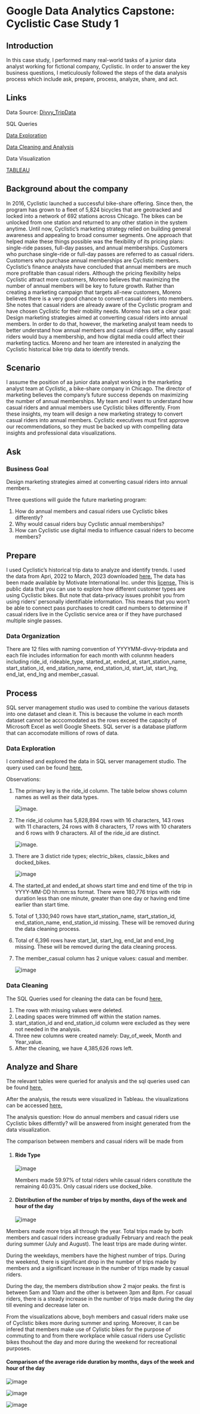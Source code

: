 # Google Data Analytics Capstone: Cyclistic Case Study 1

## Introduction

In this case study, I performed many real-world tasks of a junior data analyst working for fictional company, Cyclistic. In order to answer the key business questions, I meticulously followed the steps of the data analysis process which include ask, prepare, process, analyze, share, and act.

## Links
Data Source: <a href="https://divvy-tripdata.s3.amazonaws.com/index.html">Divvy_TripData</a>

SQL Queries

<a href="https://github.com/GloriaOlaleye/gloriaolaleye.github.io/blob/main/Cyclistic%20%20tripdata%20exploration.sql">Data Exploration</a>

<a href="https://github.com/GloriaOlaleye/gloriaolaleye.github.io/blob/main/Cyclistic%20tripdata%20Cleaning.sql">Data Cleaning and Analysis</a>

 Data Visualization

<a href="https://public.tableau.com/app/profile/gloria.olaleye/viz/CyclisticTripdataDashboard/RideType">TABLEAU</a>

## Background about the company

In 2016, Cyclistic launched a successful bike-share offering. Since then, the program has grown to a fleet of 5,824 bicycles that are geotracked and locked into a network of 692 stations across Chicago. The bikes can be unlocked from one station and returned to any other station in the system anytime.
Until now, Cyclistic’s marketing strategy relied on building general awareness and appealing to broad consumer segments. One approach that helped make these things possible was the flexibility of its pricing plans: single-ride passes, full-day passes, and annual memberships. Customers who purchase single-ride or full-day passes are referred to as casual riders. Customers who purchase annual memberships are Cyclistic members.
Cyclistic’s finance analysts have concluded that annual members are much more profitable than casual riders. Although the pricing flexibility helps Cyclistic attract more customers, Moreno believes that maximizing the number of annual members will be key to future growth. Rather than creating a marketing campaign that targets all-new customers, Moreno believes there is a very good chance to convert casual riders into members. She notes that casual riders are already aware of the Cyclistic program and have chosen Cyclistic for their mobility needs.
Moreno has set a clear goal: Design marketing strategies aimed at converting casual riders into annual members. In order to do that, however, the marketing analyst team needs to better understand how annual members and casual riders differ, why casual riders would buy a membership, and how digital media could affect their marketing tactics. Moreno and her team are interested in analyzing the Cyclistic historical bike trip data to identify trends.

## Scenario

I assume the position of aa junior data analyst working in the marketing analyst team at Cyclistic, a bike-share company in Chicago. The director of marketing believes the company’s future success depends on maximizing the number of annual memberships. My team and I want to understand how casual riders and annual members use Cyclistic bikes differently. From these insights, my team will design a new marketing strategy to convert casual riders into annual members. Cyclistic executives must first approve our recommendations, so they must be backed up with compelling data insights and professional data visualizations.

## Ask

### Business Goal

Design marketing strategies aimed at converting casual riders into annual members.

Three questions will guide the future marketing program:

1. How do annual members and casual riders use Cyclistic bikes differently?
2. Why would casual riders buy Cyclistic annual memberships?
3. How can Cyclistic use digital media to influence casual riders to become members?

## Prepare

I used Cyclistic’s historical trip data to analyze and identify trends. I used the data from Apri, 2022 to March, 2023 downloaded <a href="https://divvy-tripdata.s3.amazonaws.com/index.html">here.</a> The data has been made available by Motivate International Inc. under this <a href="https://ride.divvybikes.com/data-license-agreement">license.</a> This is public data that you can use to explore how different customer types are using Cyclistic bikes. But note that data-privacy issues prohibit you from using riders’ personally identifiable information. This means that you won’t be able to connect pass purchases to credit card numbers to determine if casual riders live in the Cyclistic service area or if they have purchased multiple single passes.

### Data Organization
There are 12 files with naming convention of YYYYMM-divvy-tripdata and each file includes information for each month with colunmn headers including ride_id, rideable_type, started_at, ended_at, start_station_name, start_station_id, end_station_name, end_station_id, start_lat, start_lng, end_lat, end_lng and member_casual.

## Process

SQL server management studio was used to combine the various datasets into one dataset and clean it. This is because the volume in each month dataset cannot be acccomodated as the rows exceed the capacity of Microsoft Excel as well Google Sheets. SQL server is a database platform that can accomodate millions of rows of data.

### Data Exploration

I combined and explored the data in SQL server management studio. The query used can be found 
<a href="https://github.com/GloriaOlaleye/gloriaolaleye.github.io/blob/main/Cyclistic%20%20tripdata%20exploration.sql">here.</a>

Observations:

1. The primary key is the ride_id column. The table below shows column names as well as their data types.

    ![image](https://github.com/GloriaOlaleye/gloriaolaleye.github.io/blob/main/pictures/datatype.png).
   
3. The ride_id column has 5,828,894 rows with 16 characters, 143 rows with 11 characters, 24 rows with 8 characters, 17 rows with 10 charaters and 6 rows with 9 characters. All of the ride_id are distinct.

    ![image](https://github.com/GloriaOlaleye/gloriaolaleye.github.io/blob/main/pictures/1.png).

4. There are 3 distict ride types; electric_bikes, classic_bikes and docked_bikes.
 
    ![image](https://github.com/GloriaOlaleye/gloriaolaleye.github.io/blob/main/pictures/2.png)

 5. The started_at and ended_at shows start time and end time of the trip in YYYY-MM-DD hh:mm:ss format. There were 180,776 trips with ride duration less than one minute, greater than one day or having end time earlier than start time.

7. Total of 1,330,940 rows have start_station_name, start_station_id, end_station_name, end_station_id missing. These will be removed during the data cleaning process.
  
8. Total of 6,396 rows have start_lat, start_lng, end_lat and end_lng  missing. These will be removed during the data cleaning process.

9. The member_casual column has 2 unique values: casual and member.

    ![image](https://github.com/GloriaOlaleye/gloriaolaleye.github.io/blob/main/pictures/3.png)

### Data Cleaning

The SQL Queries used for cleaning the data can be found <a href="https://github.com/GloriaOlaleye/gloriaolaleye.github.io/blob/main/Cyclistic%20tripdata%20Cleaning.sql">here.</a>

1. The rows with missing values were deleted.
2. Leading spaces were trimmed off within the station names.
3. start_station_id and end_station_id column were excluded as they were not needed in the analysis.
4. Three new columns were created namely: Day_of_week, Month and Year_value.
5. After the cleaning, we have 4,385,626 rows left.

## Analyze and Share

The relevant tables were queried for analysis and the sql queries used can be found <a href="https://github.com/GloriaOlaleye/gloriaolaleye.github.io/blob/main/Cyclistic%20tripdata%20Cleaning.sql">here.</a>

After the analysis, the resuts were visualized in Tableau. the visualizations can be accessed 
<a href="https://public.tableau.com/app/profile/gloria.olaleye/viz/CyclisticTripdataDashboard/RideType">here.</a>

The analysis question: How do annual members and casual riders use Cyclistic bikes differntly? will be answered from insight  generated from the data visualization.

The comparison between members and casual riders will be made from
1. #### Ride Type
 
   ![image](https://github.com/GloriaOlaleye/gloriaolaleye.github.io/blob/main/pictures/f.png)

   Members made 59.97% of total riders while casual riders constitute the remaining 40.03%. Only casual riders use docked_bike.

2. #### Distribution of the number of trips by months, days of the week and hour of the day

 
   ![image](https://github.com/GloriaOlaleye/gloriaolaleye.github.io/blob/main/pictures/b.png)

 Members made more trips all through the  year. Total trips made by both members and casual riders increase gradually  February and reach the peak during summer (July and August). The least trips are made during winter.
 
 During the weekdays, members have the highest number of trips. During the weekend, there is significant drop in the number of trips made by members and a significant increase in the number of trips made by casual riders.

During the  day, the members distribution show 2 major peaks. the first is between 5am and 10am and the other is between 3pm and 8pm. For casual riders, there is a steady increase in the number of trips made during the day till evening and decrease later on.

From the visualizations above, boyh members and casual riders make use of Cyclistic bikes more during summer and spring.
Moreover, it can be infered that members make use of Cylistic bikes for the purpose of commuting to and from there workplace while casual riders use Cyclistic bikes thouhout the day and more during the weekend for recreational purposes.

#### Comparison of the average ride duration by months, days of the week and hour of the day

   ![image](https://github.com/GloriaOlaleye/gloriaolaleye.github.io/blob/main/pictures/c.png)
   
   ![image](https://github.com/GloriaOlaleye/gloriaolaleye.github.io/blob/main/pictures/d.png)
   
  ![image](https://github.com/GloriaOlaleye/gloriaolaleye.github.io/blob/main/pictures/e.png)

    
